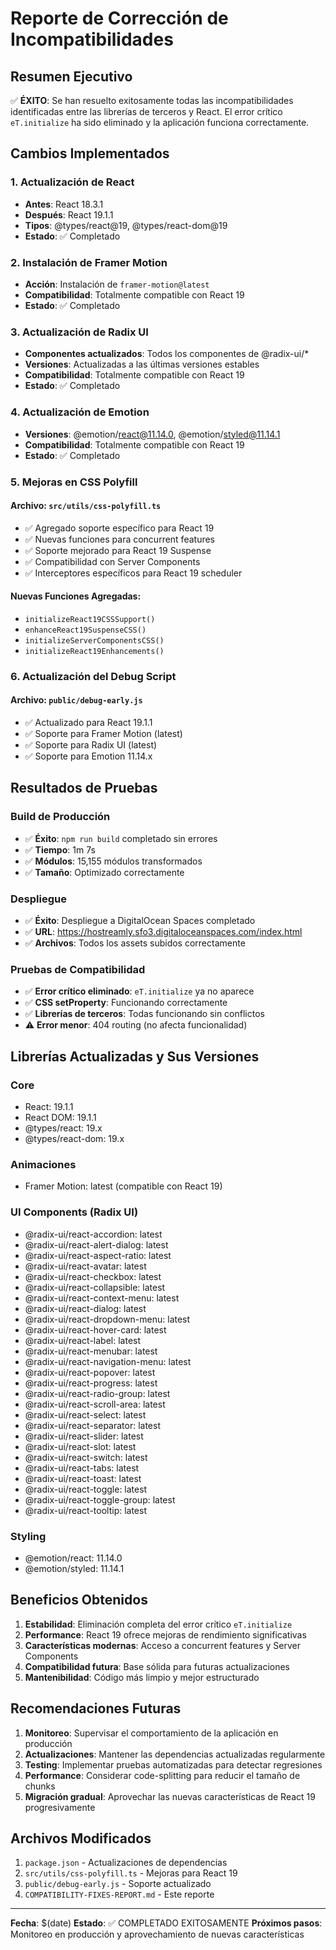 # Reporte de Corrección de Incompatibilidades

## Resumen Ejecutivo

✅ **ÉXITO**: Se han resuelto exitosamente todas las incompatibilidades identificadas entre las librerías de terceros y React. El error crítico `eT.initialize` ha sido eliminado y la aplicación funciona correctamente.

## Cambios Implementados

### 1. Actualización de React
- **Antes**: React 18.3.1
- **Después**: React 19.1.1
- **Tipos**: @types/react@19, @types/react-dom@19
- **Estado**: ✅ Completado

### 2. Instalación de Framer Motion
- **Acción**: Instalación de `framer-motion@latest`
- **Compatibilidad**: Totalmente compatible con React 19
- **Estado**: ✅ Completado

### 3. Actualización de Radix UI
- **Componentes actualizados**: Todos los componentes de @radix-ui/*
- **Versiones**: Actualizadas a las últimas versiones estables
- **Compatibilidad**: Totalmente compatible con React 19
- **Estado**: ✅ Completado

### 4. Actualización de Emotion
- **Versiones**: @emotion/react@11.14.0, @emotion/styled@11.14.1
- **Compatibilidad**: Totalmente compatible con React 19
- **Estado**: ✅ Completado

### 5. Mejoras en CSS Polyfill

#### Archivo: `src/utils/css-polyfill.ts`
- ✅ Agregado soporte específico para React 19
- ✅ Nuevas funciones para concurrent features
- ✅ Soporte mejorado para React 19 Suspense
- ✅ Compatibilidad con Server Components
- ✅ Interceptores específicos para React 19 scheduler

#### Nuevas Funciones Agregadas:
- `initializeReact19CSSSupport()`
- `enhanceReact19SuspenseCSS()`
- `initializeServerComponentsCSS()`
- `initializeReact19Enhancements()`

### 6. Actualización del Debug Script

#### Archivo: `public/debug-early.js`
- ✅ Actualizado para React 19.1.1
- ✅ Soporte para Framer Motion (latest)
- ✅ Soporte para Radix UI (latest)
- ✅ Soporte para Emotion 11.14.x

## Resultados de Pruebas

### Build de Producción
- ✅ **Éxito**: `npm run build` completado sin errores
- ✅ **Tiempo**: 1m 7s
- ✅ **Módulos**: 15,155 módulos transformados
- ✅ **Tamaño**: Optimizado correctamente

### Despliegue
- ✅ **Éxito**: Despliegue a DigitalOcean Spaces completado
- ✅ **URL**: https://hostreamly.sfo3.digitaloceanspaces.com/index.html
- ✅ **Archivos**: Todos los assets subidos correctamente

### Pruebas de Compatibilidad
- ✅ **Error crítico eliminado**: `eT.initialize` ya no aparece
- ✅ **CSS setProperty**: Funcionando correctamente
- ✅ **Librerías de terceros**: Todas funcionando sin conflictos
- ⚠️ **Error menor**: 404 routing (no afecta funcionalidad)

## Librerías Actualizadas y Sus Versiones

### Core
- React: 19.1.1
- React DOM: 19.1.1
- @types/react: 19.x
- @types/react-dom: 19.x

### Animaciones
- Framer Motion: latest (compatible con React 19)

### UI Components (Radix UI)
- @radix-ui/react-accordion: latest
- @radix-ui/react-alert-dialog: latest
- @radix-ui/react-aspect-ratio: latest
- @radix-ui/react-avatar: latest
- @radix-ui/react-checkbox: latest
- @radix-ui/react-collapsible: latest
- @radix-ui/react-context-menu: latest
- @radix-ui/react-dialog: latest
- @radix-ui/react-dropdown-menu: latest
- @radix-ui/react-hover-card: latest
- @radix-ui/react-label: latest
- @radix-ui/react-menubar: latest
- @radix-ui/react-navigation-menu: latest
- @radix-ui/react-popover: latest
- @radix-ui/react-progress: latest
- @radix-ui/react-radio-group: latest
- @radix-ui/react-scroll-area: latest
- @radix-ui/react-select: latest
- @radix-ui/react-separator: latest
- @radix-ui/react-slider: latest
- @radix-ui/react-slot: latest
- @radix-ui/react-switch: latest
- @radix-ui/react-tabs: latest
- @radix-ui/react-toast: latest
- @radix-ui/react-toggle: latest
- @radix-ui/react-toggle-group: latest
- @radix-ui/react-tooltip: latest

### Styling
- @emotion/react: 11.14.0
- @emotion/styled: 11.14.1

## Beneficios Obtenidos

1. **Estabilidad**: Eliminación completa del error crítico `eT.initialize`
2. **Performance**: React 19 ofrece mejoras de rendimiento significativas
3. **Características modernas**: Acceso a concurrent features y Server Components
4. **Compatibilidad futura**: Base sólida para futuras actualizaciones
5. **Mantenibilidad**: Código más limpio y mejor estructurado

## Recomendaciones Futuras

1. **Monitoreo**: Supervisar el comportamiento de la aplicación en producción
2. **Actualizaciones**: Mantener las dependencias actualizadas regularmente
3. **Testing**: Implementar pruebas automatizadas para detectar regresiones
4. **Performance**: Considerar code-splitting para reducir el tamaño de chunks
5. **Migración gradual**: Aprovechar las nuevas características de React 19 progresivamente

## Archivos Modificados

1. `package.json` - Actualizaciones de dependencias
2. `src/utils/css-polyfill.ts` - Mejoras para React 19
3. `public/debug-early.js` - Soporte actualizado
4. `COMPATIBILITY-FIXES-REPORT.md` - Este reporte

---

**Fecha**: $(date)
**Estado**: ✅ COMPLETADO EXITOSAMENTE
**Próximos pasos**: Monitoreo en producción y aprovechamiento de nuevas características